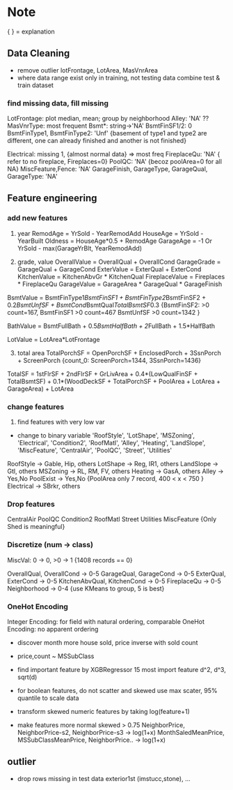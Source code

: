 # Note
{ } = explanation

## Data Cleaning
- remove outlier
lotFrontage, LotArea, MasVnrArea
- where data range exist only in training, not testing data
combine test & train dataset

### find missing data, fill missing
LotFrontage: plot median, mean; group by neighborhood
Alley: 'NA' ??
MasVnrType: most frequent
Bsmt*: string->'NA'
BsmtFinSF1/2: 0
BsmtFinType1, BsmtFinType2: 'Unf'
  {basement of type1 and type2 are different, one can already finished and another is not finished}

Electrical: missing 1, {almost normal data} => most freq
FireplaceQu: 'NA'
  { refer to no fireplace, Fireplaces=0}
PoolQC: 'NA'
  {becoz poolArea=0 for all NA}
MiscFeature,Fence: 'NA'
GarageFinish, GarageType, GarageQual, GarageType: 'NA'


## Feature engineering
### add new features
1. year 
RemodAge = YrSold - YearRemodAdd
HouseAge = YrSold - YearBuilt
Oldness = HouseAge*0.5 + RemodAge
GarageAge = -1 Or YrSold - max(GarageYrBlt, YearRemodAdd)

2. grade, value
OverallValue = OverallQual + OverallCond
GarageGrade = GarageQual + GarageCond
ExterValue = ExterQual + ExterCond
KitchenValue = KitchenAbvGr * KitchenQual
FireplaceValue = Fireplaces * FireplaceQu
GarageValue = GarageArea * GarageQual * GarageFinish

BsmtValue = BsmtFinType1*BsmtFinSF1 + BsmtFinType2*BsmtFinSF2 + 0.2*BsmtUnfSF + BsmtCond*BsmtQual*TotalBsmtSF*0.3
{BsmtFinSF2: >0 count=167, BsmtFinSF1 >0 count=467
BsmtUnfSF >0 count=1342
}

BathValue = BsmtFullBath + 0.5*BsmtHalfBath + 2*FullBath + 1.5*HalfBath

LotValue = LotArea*LotFrontage 

3. total area
TotalPorchSF = OpenPorchSF + EnclosedPorch + 3SsnPorch + ScreenPorch
{count_0: ScreenPorch=1344, 3SsnPorch=1436}

TotalSF = 1stFlrSF + 2ndFlrSF + GrLivArea + 0.4*(LowQualFinSF + TotalBsmtSF) + 0.1*(WoodDeckSF + TotalPorchSF + PoolArea + LotArea + GarageArea) + LotArea


### change features
1. find features with very low var
- change to binary variable
'RoofStyle', 'LotShape', 'MSZoning', 'Electrical', 'Condition2', 'RoofMatl', 'Alley', 'Heating', 'LandSlope', 'MiscFeature', 'CentralAir', 'PoolQC', 'Street', 'Utilities'

RoofStyle -> Gable, Hip, others
LotShape -> Reg, IR1, others
LandSlope -> Gtl, others
MSZoning -> RL, RM, FV, others
Heating -> GasA, others
Alley -> Yes,No
PoolExist -> Yes,No
  {PoolArea only 7 record, 400 < x < 750 }
Electrical -> SBrkr, others

### Drop features
CentralAir
PoolQC
Condition2
RoofMatl
Street
Utilities
MiscFeature {Only Shed is meaningful}

### Discretize (num -> class)
MiscVal: 0 -> 0, >0 -> 1
 {1408 records == 0}

OverallQual, OverallCond -> 0-5
GarageQual, GarageCond -> 0-5
ExterQual, ExterCond -> 0-5
KitchenAbvQual, KitchenCond -> 0-5
FireplaceQu -> 0-5
Neighborhood -> 0-4   {use KMeans to group, 5 is best}


### OneHot Encoding
Integer Encoding: for field with natural ordering, comparable
OneHot Encoding: no apparent ordering
- discover month more house sold, price inverse with sold count
- price,count ~ MSSubClass

- find important feature by XGBRegressor
15 most import feature
d^2, d^3, sqrt(d)

- for boolean features, do not scatter and skewed
use max scater, 95% quantile to scale data

- transform skewed numeric features by taking log(feature+1)
- make features more normal
skewed > 0.75
NeighborPrice, NeighborPrice-s2, NeighborPrice-s3 -> log(1+x)
MonthSaledMeanPrice, MSSubClassMeanPrice, NeighborPrice.. -> log(1+x)

## outlier
- drop rows missing in test data
exterior1st (imstucc,stone), ...













